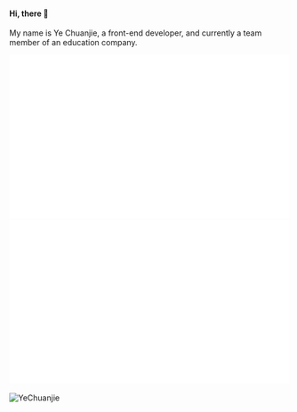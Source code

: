 <h4>Hi, there 👋</h1>

<p>My name is Ye Chuanjie, a front-end developer, and currently a team member of an education company. </p>

<div>
    <a href="https://github.com/jstrieb/github-stats#gh-dark-mode-only">
        <img src="https://github.com/Yechuanjie/github-stats/blob/master/generated/overview.svg#gh-dark-mode-only" />
    </a>
    <a href="https://github.com/jstrieb/github-stats#gh-light-mode-only">
        <img src="https://github.com/Yechuanjie/github-stats/blob/master/generated/overview.svg#gh-dark-mode-only#gh-light-mode-only" />
    </a>
</div>

![YeChuanjie](https://glitch-art.vercel.app/api/simple?word=YeChuanjie)


